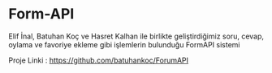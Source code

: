 # Form-API
Elif İnal, Batuhan Koç ve Hasret Kalhan ile birlikte geliştirdiğimiz soru, cevap, oylama ve favoriye ekleme gibi işlemlerin bulunduğu FormAPI sistemi


Proje Linki : https://github.com/batuhankoc/ForumAPI
